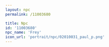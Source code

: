 ```yaml
---
layout: npc
permalink: /11003680

title: Npc
id: '11003680'
npc_name: 'Frey'
icon_url: 'portrait/npc/02010031_paul_p.png'
---
```

